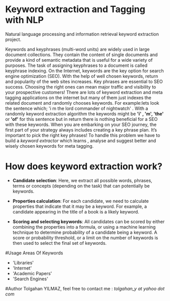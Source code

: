 # Keyword extraction and Tagging with NLP 
Natural language processing and information retrieval keyword extraction project.

Keywords and keyphrases (multi-word units) are widely used in large document collections.
They contain the content of single documents and provide a kind of semantic metadata that is useful for a wide variety of purposes.
The task of assigning keyphrases to a document is called keyphrase indexing.
On the Internet, keywords are the key option for search engine optimization (SEO).  With the help of well chosen keywords, return and popularity of the web sites increases. Key phrases are essential to SEO success. Choosing the right ones can mean major traffic and visibility to your prospective customers!
There are lots of keyword extraction and meta tagging applications on the internet but many of them just indexes the related document and randomly chooses keywords.
For example:lets look the sentence which;  'i m the lord commander of nightwatch' . With a randomly keyword extraction algorithm the keywords
might be **'i' , 'm', 'the'** or **'of'** for this sentence but in return there is nothing beneficial for a SEO with these keywords.
When you are embarking on your SEO journey, the first part of your strategy always includes creating a key phrase plan. It’s important to pick the right key phrases!
To handle this problem we have to build a *keyword extractor* which learns , analyse and suggest better and wisely chosen keywords for meta tagging. 


# How does keyword extraction work?
  * **Candidate selection**: Here, we extract all possible words, phrases, terms or concepts (depending on the task) that can potentially be keywords.
 
  * **Properties calculation**: For each candidate, we need to calculate properties that indicate that it may be a keyword. For example, a candidate appearing in the title of a book is a likely keyword.

  * **Scoring and selecting keywords**: All candidates can be scored by either combining the properties into a formula, or using a machine learning technique to determine probability of a candidate being a keyword. A score or probability threshold, or a limit on the number of keywords is then used to select the final set of keywords.

#Usage Areas Of Keywords
  * 'Libraries'
  * 'Internet'
  * 'Academic Papers'
  * 'Search Engines'

#Author
Tolgahan YILMAZ, feel free to contact me : *tolgahan_y at yahoo dot com*

